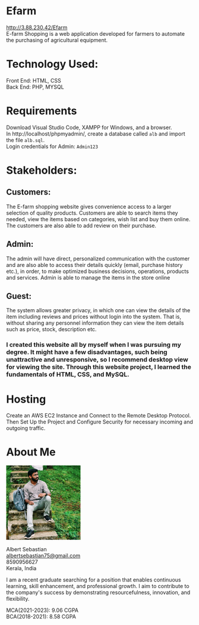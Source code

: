 # Efarm
http://3.88.230.42/Efarm<br>
E-farm Shopping is a web application developed for farmers to automate the purchasing of agricultural equipment.

# Technology Used:
Front End: HTML, CSS<br>
Back End: PHP, MYSQL 

# Requirements
Download Visual Studio Code, XAMPP for Windows, and a browser.<br>
In http://localhost/phpmyadmin/, create a database called `alb` and import the file `alb.sql`.<br>
Login credentials for Admin: `Admin123`

# Stakeholders:
## Customers: 
The E-farm shopping website gives convenience access to a larger selection of quality products. Customers are able to search items they needed, view the items based on categories, wish list and buy them online. The customers are also able to add review on their purchase.

## Admin:
The admin will have direct, personalized communication with the customer and are also able to access their details quickly (email, purchase history etc.), in order, to make optimized business decisions, operations, products and services. Admin is able to manage the items in the store online

## Guest: 
The system allows greater privacy, in which one can view the details of the item including reviews and prices without login into the system. That is, without sharing any personnel information they can view the item details such as price, stock, description etc.

### I created this website all by myself when I was pursuing my degree. It might have a few disadvantages, such being unattractive and unresponsive, so I recommend desktop view for viewing the site. Through this website project, I learned the fundamentals of HTML, CSS, and MySQL.

# Hosting
Create an AWS EC2 Instance and Connect to the Remote Desktop Protocol. Then Set Up the Project and Configure Security for necessary incoming and outgoing traffic.

# About Me
<img src="./css/image/347393526_250171240894141_1652025665265698400_n.jpg" alt="drawing" width="200"/>

Albert Sebastian<br>
albertsebastian75@gmail.com<br>
8590956627<br>
Kerala, India

I am a recent graduate searching for a position that enables continuous learning, skill enhancement, and
professional growth. I aim to contribute to the company's success by demonstrating resourcefulness,
innovation, and flexibility.

MCA(2021-2023): 9.06 CGPA<br>
BCA(2018-2021): 8.58 CGPA
